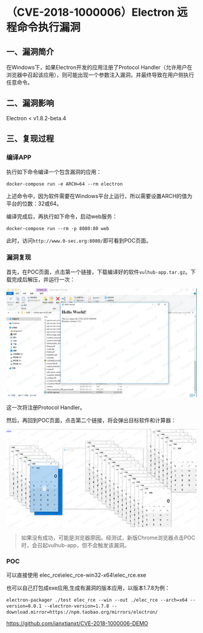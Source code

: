 （CVE-2018-1000006）Electron 远程命令执行漏洞
=============================================

一、漏洞简介
------------

在Windows下，如果Electron开发的应用注册了Protocol
Handler（允许用户在浏览器中召起该应用），则可能出现一个参数注入漏洞，并最终导致在用户侧执行任意命令。

二、漏洞影响
------------

Electron \< v1.8.2-beta.4

三、复现过程
------------

### 编译APP

执行如下命令编译一个包含漏洞的应用：

    docker-compose run -e ARCH=64 --rm electron

上述命令中，因为软件需要在Windows平台上运行，所以需要设置ARCH的值为平台的位数：32或64。

编译完成后，再执行如下命令，启动web服务：

    docker-compose run --rm -p 8080:80 web

此时，访问`http://www.0-sec.org:8080/`即可看到POC页面。

### 漏洞复现

首先，在POC页面，点击第一个链接，下载编译好的软件`vulhub-app.tar.gz`。下载完成后解压，并运行一次：

![](./.resource/(CVE-2018-1000006)Electron远程命令执行漏洞/media/rId26.png)

这一次将注册Protocol Handler。

然后，再回到POC页面，点击第二个链接，将会弹出目标软件和计算器：

![](./.resource/(CVE-2018-1000006)Electron远程命令执行漏洞/media/rId27.png)

> 如果没有成功，可能是浏览器原因。经测试，新版Chrome浏览器点击POC时，会召起vulhub-app，但不会触发该漏洞。

### POC

可以直接使用 elec\_rce\\elec\_rce-win32-x64\\elec\_rce.exe

也可以自己打包成exe应用,生成有漏洞的版本应用，以版本1.7.8为例：

    electron-packager ./test elec_rce --win --out ./elec_rce --arch=x64 --version=0.0.1 --electron-version=1.7.8 --download.mirror=https://npm.taobao.org/mirrors/electron/

https://github.com/ianxtianxt/CVE-2018-1000006-DEMO

